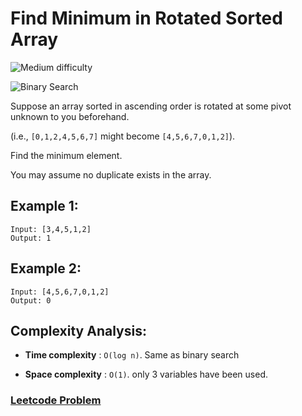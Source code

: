 # Find Minimum in Rotated Sorted Array

![Medium difficulty](https://img.shields.io/badge/difficulty-medium-yellow)

![Binary Search](https://img.shields.io/badge/Technique-Binary_Search-blue)

Suppose an array sorted in ascending order is rotated at some pivot unknown to you beforehand.

(i.e., `[0,1,2,4,5,6,7]` might become `[4,5,6,7,0,1,2]`).

Find the minimum element.

You may assume no duplicate exists in the array.

## Example 1:

```
Input: [3,4,5,1,2]
Output: 1
```

## Example 2:

```
Input: [4,5,6,7,0,1,2]
Output: 0
```

## Complexity Analysis:

- **Time complexity** : `O(log n)`. Same as binary search

- **Space complexity** : `O(1)`. only 3 variables have been used.

### [Leetcode Problem](https://leetcode.com/problems/find-minimum-in-rotated-sorted-array)
